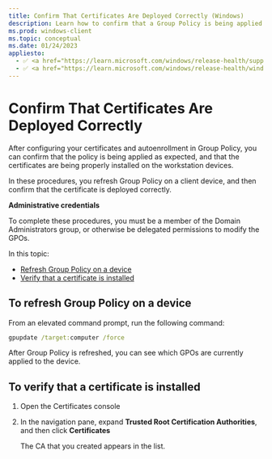 ```yaml
---
title: Confirm That Certificates Are Deployed Correctly (Windows)
description: Learn how to confirm that a Group Policy is being applied as expected and that the certificates are being properly installed on the workstations.
ms.prod: windows-client
ms.topic: conceptual
ms.date: 01/24/2023
appliesto: 
  - ✅ <a href="https://learn.microsoft.com/windows/release-health/supported-versions-windows-client" target="_blank">Windows 10 and later</a>
  - ✅ <a href="https://learn.microsoft.com/windows/release-health/windows-server-release-info" target="_blank">Windows Server 2016 and later</a>
---
```


# Confirm That Certificates Are Deployed Correctly

After configuring your certificates and autoenrollment in Group Policy, you can confirm that the policy is being applied as expected, and that the certificates are being properly installed on the workstation devices.

In these procedures, you refresh Group Policy on a client device, and then confirm that the certificate is deployed correctly.

**Administrative credentials**

To complete these procedures, you must be a member of the Domain Administrators group, or otherwise be delegated permissions to modify the GPOs.

In this topic:

-   [Refresh Group Policy on a device](#to-refresh-group-policy-on-a-device)
-   [Verify that a certificate is installed](#to-verify-that-a-certificate-is-installed)

## To refresh Group Policy on a device

 From an elevated command prompt, run the following command:

``` cmd
gpupdate /target:computer /force
```

After Group Policy is refreshed, you can see which GPOs are currently applied to the device.

## To verify that a certificate is installed

1.  Open the Certificates console
1.  In the navigation pane, expand **Trusted Root Certification Authorities**, and then click **Certificates**

    The CA that you created appears in the list.
